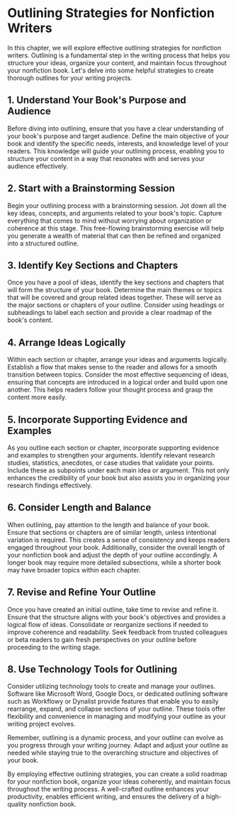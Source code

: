 Outlining Strategies for Nonfiction Writers
=======================================================

In this chapter, we will explore effective outlining strategies for nonfiction writers. Outlining is a fundamental step in the writing process that helps you structure your ideas, organize your content, and maintain focus throughout your nonfiction book. Let's delve into some helpful strategies to create thorough outlines for your writing projects.

**1. Understand Your Book's Purpose and Audience**
--------------------------------------------------

Before diving into outlining, ensure that you have a clear understanding of your book's purpose and target audience. Define the main objective of your book and identify the specific needs, interests, and knowledge level of your readers. This knowledge will guide your outlining process, enabling you to structure your content in a way that resonates with and serves your audience effectively.

**2. Start with a Brainstorming Session**
-----------------------------------------

Begin your outlining process with a brainstorming session. Jot down all the key ideas, concepts, and arguments related to your book's topic. Capture everything that comes to mind without worrying about organization or coherence at this stage. This free-flowing brainstorming exercise will help you generate a wealth of material that can then be refined and organized into a structured outline.

**3. Identify Key Sections and Chapters**
-----------------------------------------

Once you have a pool of ideas, identify the key sections and chapters that will form the structure of your book. Determine the main themes or topics that will be covered and group related ideas together. These will serve as the major sections or chapters of your outline. Consider using headings or subheadings to label each section and provide a clear roadmap of the book's content.

**4. Arrange Ideas Logically**
------------------------------

Within each section or chapter, arrange your ideas and arguments logically. Establish a flow that makes sense to the reader and allows for a smooth transition between topics. Consider the most effective sequencing of ideas, ensuring that concepts are introduced in a logical order and build upon one another. This helps readers follow your thought process and grasp the content more easily.

**5. Incorporate Supporting Evidence and Examples**
---------------------------------------------------

As you outline each section or chapter, incorporate supporting evidence and examples to strengthen your arguments. Identify relevant research studies, statistics, anecdotes, or case studies that validate your points. Include these as subpoints under each main idea or argument. This not only enhances the credibility of your book but also assists you in organizing your research findings effectively.

**6. Consider Length and Balance**
----------------------------------

When outlining, pay attention to the length and balance of your book. Ensure that sections or chapters are of similar length, unless intentional variation is required. This creates a sense of consistency and keeps readers engaged throughout your book. Additionally, consider the overall length of your nonfiction book and adjust the depth of your outline accordingly. A longer book may require more detailed subsections, while a shorter book may have broader topics within each chapter.

**7. Revise and Refine Your Outline**
-------------------------------------

Once you have created an initial outline, take time to revise and refine it. Ensure that the structure aligns with your book's objectives and provides a logical flow of ideas. Consolidate or reorganize sections if needed to improve coherence and readability. Seek feedback from trusted colleagues or beta readers to gain fresh perspectives on your outline before proceeding to the writing stage.

**8. Use Technology Tools for Outlining**
-----------------------------------------

Consider utilizing technology tools to create and manage your outlines. Software like Microsoft Word, Google Docs, or dedicated outlining software such as Workflowy or Dynalist provide features that enable you to easily rearrange, expand, and collapse sections of your outline. These tools offer flexibility and convenience in managing and modifying your outline as your writing project evolves.

Remember, outlining is a dynamic process, and your outline can evolve as you progress through your writing journey. Adapt and adjust your outline as needed while staying true to the overarching structure and objectives of your book.

By employing effective outlining strategies, you can create a solid roadmap for your nonfiction book, organize your ideas coherently, and maintain focus throughout the writing process. A well-crafted outline enhances your productivity, enables efficient writing, and ensures the delivery of a high-quality nonfiction book.
